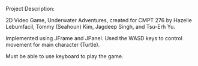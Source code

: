 Project Description:

2D Video Game, Underwater Adventures, created for CMPT 276 by Hazelle Lebumfacil, Tommy (Seahoun) Kim, Jagdeep Singh, and Tsu-Erh Yu.

Implemented using JFrame and JPanel. Used the WASD keys to control movement for main character (Turtle).

Must be able to use keyboard to play the game. 
